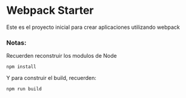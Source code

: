 # Webpack Starter

Este es el proyecto inicial para crear aplicaciones utilizando webpack

### Notas:
Recuerden reconstruir los modulos de Node
```
npm install
```
Y para construir el build, recuerden:
```
npm run build
```
